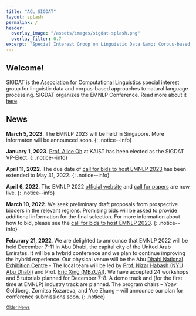 ```yaml
---
title: "ACL SIGDAT"
layout: splash
permalink: /
header:
  overlay_image: "/assets/images/sigdat-splash.png"
  overlay_filter: 0.7
excerpt: "Special Interest Group on Linguistic Data &amp; Corpus-based Approaches to Natural Language Processing<br/><br/>Organizer of EMNLP"
---
```


## Welcome&#33;

SIGDAT is the [Association for Computational Linguistics](https://aclweb.org) special interest group for linguistic data and corpus-based approaches to natural language processing. SIGDAT organizes the EMNLP Conference. Read more about it [here](/about).

## News

**March 5, 2023**. The EMNLP 2023 will be held in Singapore. More informaton will be announced soon.
{: .notice--info}

**January 1, 2023**. [Prof. Alice Oh](https://aliceoh9.github.io/) at KAIST has been elected as the SIGDAT VP-Elect.
{: .notice--info}

**April 11, 2022**. The due date of [call for bids to host EMNLP 2023](/calls/bids2023) has been extended to May 31, 2022.
{: .notice--info}

**April 6, 2022**. The EMNLP 2022 [official website](https://2022.emnlp.org) and [call for papers](https://2022.emnlp.org/calls/papers/Overview) are now live.
{: .notice--info}

**March 10, 2022**. We seek preliminary draft proposals from prospective bidders in the relevant regions. Promising bids will be asked to provide additional information for the final selection. For more information about how to bid, please see the [call for bids to host EMNLP 2023](/calls/bids2023).
{: .notice--info}

**Feburary 21, 2022**. We are delighted to announce that EMNLP 2022 will be held December 7-11 in Abu Dhabi, the capital city of the United Arab Emirates.  It will be a hybrid conference and we plan to continue improving the hybrid experience. Our physical venue will be the Abu [Dhabi National Exhibition Centre](https://adnec.ae/) -  The local team will be led by [Prof. Nizar Habash (NYU Abu Dhabi)](https://nyuad.nyu.edu/en/academics/divisions/science/faculty/nizar-habash.html) and Prof. [Eric Xing (MBZUAI)](https://mbzuai.ac.ae/news-events/MBZUAI-appoints-world-renowned-leading-AI-academic-Professor-Dr-Eric-Xing-as-President).  We have accepted 24 workshops and 5 tutorials planned for December 7-8.  A demo track and (for the first time at EMNLP) industry track are planned.  The program chairs – Yoav Goldberg, Zornitsa Kozareva, and Yue Zhang – will announce our plan for conference submissions soon.
{: .notice}

<div class="text-center">
    <a href="/archive" style="font-size: smaller; font-decoration: italic;">Older News</a>
</div>

